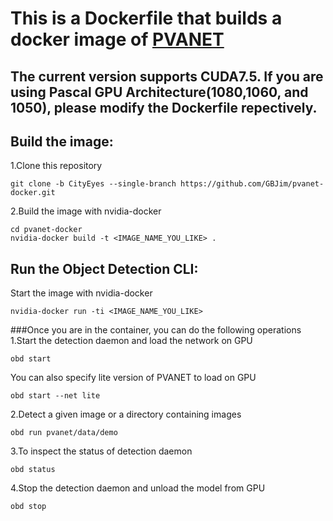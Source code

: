 # This is a Dockerfile that builds a docker image of [PVANET](https://github.com/sanghoon/pva-faster-rcnn)

## The current version supports CUDA7.5. If you are using Pascal GPU Architecture(1080,1060, and 1050), please modify the Dockerfile repectively.

## Build the image:
1.Clone this repository
```Shell
git clone -b CityEyes --single-branch https://github.com/GBJim/pvanet-docker.git
```

2.Build the image with nvidia-docker
```Shell
cd pvanet-docker
nvidia-docker build -t <IMAGE_NAME_YOU_LIKE> .
```

## Run the Object Detection CLI:
Start the image with nvidia-docker
```Shell 
nvidia-docker run -ti <IMAGE_NAME_YOU_LIKE>
```
###Once you are in the container, you can do the following operations
1.Start the detection daemon and load the network on GPU
```Shell 
obd start
```
You can also specify lite version of PVANET to load on GPU
```Shell
obd start --net lite
```

2.Detect a given image or a directory containing images
```Shell 
obd run pvanet/data/demo
```

3.To inspect the status of detection daemon
```Shell
obd status
```

4.Stop the detection daemon and unload the model from GPU
```Shell
obd stop
```

